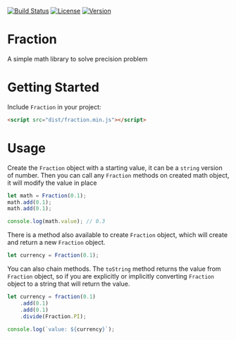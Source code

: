 [![Build Status](https://travis-ci.org/anyms/fractionjs.svg?branch=master)](https://travis-ci.org/anyms/fractionjs)
[![License](https://img.shields.io/github/license/anyms/fractionjs.svg)](https://github.com/anyms/Fraction/blob/master/LICENSE)
[![Version](https://img.shields.io/github/release/anyms/fractionjs.svg)](https://github.com/anyms/Fraction/releases/latest)

# Fraction

A simple math library to solve precision problem

# Getting Started

Include `Fraction` in your project:

```html
<script src="dist/fraction.min.js"></script>
```

# Usage

Create the `Fraction` object with a starting value, it can be a `string` version of number. Then you can call any `Fraction` methods on created math object, it will modify the value in place

```js
let math = Fraction(0.1);
math.add(0.1);
math.add(0.1);

console.log(math.value); // 0.3
```

There is a method also available to create `Fraction` object, which will create and return a new `Fraction` object.

```js
let currency = Fraction(0.1);
```

You can also chain methods. The `toString` method returns the value from `Fraction` object, so if you are explicitly or implicitly converting `Fraction` object to a string that will return the value.

```js
let currency = fraction(0.1)
    .add(0.1)
    .add(0.1)
    .divide(Fraction.PI);

console.log(`value: ${currency}`);
```